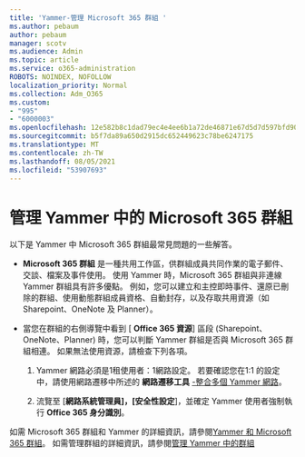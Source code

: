 ```yaml
---
title: 'Yammer-管理 Microsoft 365 群組 '
ms.author: pebaum
author: pebaum
manager: scotv
ms.audience: Admin
ms.topic: article
ms.service: o365-administration
ROBOTS: NOINDEX, NOFOLLOW
localization_priority: Normal
ms.collection: Adm_O365
ms.custom:
- "995"
- "6000003"
ms.openlocfilehash: 12e582b8c1dad79ec4e4ee6b1a72de46871e67d5d7d597bfd90963dcb6647b61
ms.sourcegitcommit: b5f7da89a650d2915dc652449623c78be6247175
ms.translationtype: MT
ms.contentlocale: zh-TW
ms.lasthandoff: 08/05/2021
ms.locfileid: "53907693"
---
```

# <a name="manage-microsoft-365-groups-in-yammer"></a>管理 Yammer 中的 Microsoft 365 群組

以下是 Yammer 中 Microsoft 365 群組最常見問題的一些解答。

* **Microsoft 365 群組** 是一種共用工作區，供群組成員共同作業的電子郵件、交談、檔案及事件使用。 使用 Yammer 時，Microsoft 365 群組與非連線 Yammer 群組具有許多優點。 例如，您可以建立和主控即時事件、還原已刪除的群組、使用動態群組成員資格、自動封存，以及存取共用資源（如 Sharepoint、OneNote 及 Planner）。

* 當您在群組的右側導覽中看到 [ **Office 365 資源**] 區段 (Sharepoint、OneNote、Planner) 時，您可以判斷 Yammer 群組是否與 Microsoft 365 群組相連。 如果無法使用資源，請檢查下列各項。

  1. Yammer 網路必須是1租使用者：1網路設定。 若要確認您在1:1 的設定中，請使用網路遷移中所述的 **網路遷移工具** [-整合多個 Yammer 網路](https://docs.microsoft.com/yammer/configure-your-yammer-network/consolidate-multiple-yammer-networks)。

  2. 流覽至 [**網路系統管理員]，[安全性設定**]，並確定 Yammer 使用者強制執行 **Office 365 身分識別**。

如需 Microsoft 365 群組和 Yammer 的詳細資訊，請參閱[Yammer 和 Microsoft 365 群組](https://docs.microsoft.com/yammer/manage-yammer-groups/yammer-and-office-365-groups)。 如需管理群組的詳細資訊，請參閱[管理 Yammer 中的群組](https://support.office.com/article/Manage-a-group-in-Yammer-6e05c6d6-5548-4c88-89cd-e6757a514ef2)
